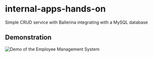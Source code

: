 # internal-apps-hands-on

Simple CRUD service with Ballerina integrating with a MySQL database

## Demonstration

![Demo of the Employee Management System](resources/demo/demo-video.gif)
